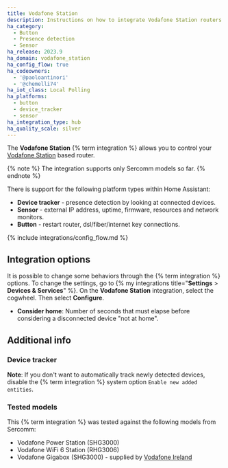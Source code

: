 ```yaml
---
title: Vodafone Station
description: Instructions on how to integrate Vodafone Station routers into Home Assistant.
ha_category:
  - Button
  - Presence detection
  - Sensor
ha_release: 2023.9
ha_domain: vodafone_station
ha_config_flow: true
ha_codeowners:
  - '@paoloantinori'
  - '@chemelli74'
ha_iot_class: Local Polling
ha_platforms:
  - button
  - device_tracker
  - sensor
ha_integration_type: hub
ha_quality_scale: silver
---
```


The **Vodafone Station** {% term integration %} allows you to control your [Vodafone Station](https://www.vodafone.it/privati/area-supporto/assistenza-dispositivi/vodafone-station.html) based router.

{% note %}
The integration supports only Sercomm models so far.
{% endnote %}

There is support for the following platform types within Home Assistant:

- **Device tracker** - presence detection by looking at connected devices.
- **Sensor** - external IP address, uptime, firmware, resources and network monitors.
- **Button** - restart router, dsl/fiber/internet key connections.

{% include integrations/config_flow.md %}

## Integration options

It is possible to change some behaviors through the {% term integration %} options.
To change the settings, go to {% my integrations title="**Settings** > **Devices & Services**" %}. On the **Vodafone Station** integration, select the cogwheel. Then select **Configure**.

- **Consider home**: Number of seconds that must elapse before considering a disconnected device "not at home".

## Additional info

### Device tracker

**Note**: If you don't want to automatically track newly detected devices, disable the {% term integration %} system option `Enable new added entities`.

### Tested models

This {% term integration %} was tested against the following models from Sercomm:

- Vodafone Power Station (SHG3000)
- Vodafone WiFi 6 Station (RHG3006)
- Vodafone Gigabox (SHG3000) - supplied by [Vodafone Ireland](https://deviceguides.vodafone.ie/vodafone/gigabox-windows-10/)
